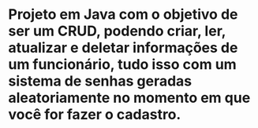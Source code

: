 # Projeto em Java com o objetivo de ser um CRUD, podendo criar, ler, atualizar e deletar informações de um funcionário, tudo isso com um sistema de senhas geradas aleatoriamente no momento em que você for fazer o cadastro.
